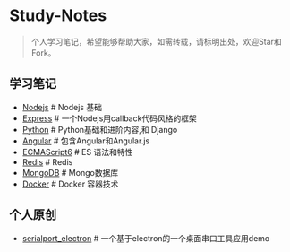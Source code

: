 # Study-Notes
> 个人学习笔记，希望能够帮助大家，如需转载，请标明出处，欢迎Star和Fork。

## 学习笔记
- [Nodejs](https://github.com/PowerDos/Study-Notes/blob/master/Nodejs.md) # Nodejs 基础
- [Express](https://github.com/PowerDos/Study-Notes/blob/master/Express.md) # 一个Nodejs用callback代码风格的框架
- [Python](https://github.com/PowerDos/Study-Notes/tree/master/Python) # Python基础和进阶内容,和 Django
- [Angular](https://github.com/PowerDos/Study-Notes/blob/master/Angular%20%26%20Angularjs.md) # 包含Angular和Angular.js
- [ECMAScript6](https://github.com/PowerDos/Study-Notes/blob/master/ECMAScript6.md) # ES 语法和特性
- [Redis](https://github.com/PowerDos/Study-Notes/blob/master/Redis.md) # Redis
- [MongoDB](https://github.com/PowerDos/Study-Notes/blob/master/MongoDB.md) # Mongo数据库
- [Docker](https://github.com/PowerDos/Study-Notes/blob/master/Docker.md) # Docker 容器技术

## 个人原创
- [serialport_electron](https://github.com/PowerDos/Study-Notes/blob/master/serialport_electron.md) # 一个基于electron的一个桌面串口工具应用demo